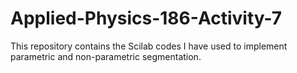 # Applied-Physics-186-Activity-7
This repository contains the Scilab codes I have used to implement parametric and non-parametric segmentation. 
